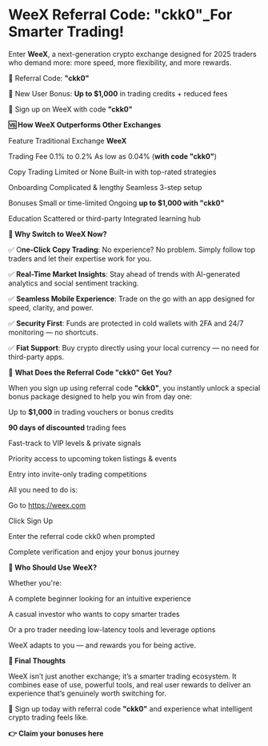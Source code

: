 #  WeeX Referral Code: "ckk0"_For Smarter Trading!

Enter **WeeX**, a next-generation crypto exchange designed for 2025 traders who demand more: more speed, more flexibility, and more rewards.

🌟 Referral Code: **"ckk0"**

🎁 New User Bonus: **Up to $1,000** in trading credits + reduced fees

🔗 Sign up on WeeX with code **"ckk0"**

**🆚 How WeeX Outperforms Other Exchanges**

Feature	Traditional Exchange	**WeeX**

Trading Fee	0.1% to 0.2%	As low as 0.04% (**with code "ckk0"**)

Copy Trading	Limited or None	Built-in with top-rated strategies

Onboarding	Complicated & lengthy	Seamless 3-step setup

Bonuses	Small or time-limited	Ongoing **up to $1,000 with "ckk0"**

Education	Scattered or third-party	Integrated learning hub

**🚀 Why Switch to WeeX Now?**

✅ O**ne-Click Copy Trading**: No experience? No problem. Simply follow top traders and let their expertise work for you.

✅ **Real-Time Market Insights**: Stay ahead of trends with AI-generated analytics and social sentiment tracking.

✅ **Seamless Mobile Experience**: Trade on the go with an app designed for speed, clarity, and power.

✅ **Security First**: Funds are protected in cold wallets with 2FA and 24/7 monitoring — no shortcuts.

✅ **Fiat Support**: Buy crypto directly using your local currency — no need for third-party apps.

🎁 **What Does the Referral Code "ckk0" Get You?**

When you sign up using referral code **"ckk0"**, you instantly unlock a special bonus package designed to help you win from day one:

Up to **$1,000** in trading vouchers or bonus credits

**90 days of discounted** trading fees

Fast-track to VIP levels & private signals

Priority access to upcoming token listings & events

Entry into invite-only trading competitions

All you need to do is:

Go to https://weex.com

Click Sign Up

Enter the referral code ckk0 when prompted

Complete verification and enjoy your bonus journey

**🧠 Who Should Use WeeX?**

Whether you're:

A complete beginner looking for an intuitive experience

A casual investor who wants to copy smarter trades

Or a pro trader needing low-latency tools and leverage options

WeeX adapts to you — and rewards you for being active.

**💬 Final Thoughts**

WeeX isn’t just another exchange; it’s a smarter trading ecosystem. It combines ease of use, powerful tools, and real user rewards to deliver an experience that’s genuinely worth switching for.

🔐 Sign up today with referral code **"ckk0"** and experience what intelligent crypto trading feels like.

**👉 Claim your bonuses here**

